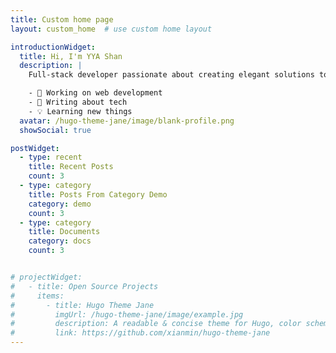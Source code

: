 ```yaml
---
title: Custom home page
layout: custom_home  # use custom home layout

introductionWidget:
  title: Hi, I'm YYA Shan
  description: |
    Full-stack developer passionate about creating elegant solutions to complex problems.

    - 🚀 Working on web development
    - 📝 Writing about tech
    - 💡 Learning new things
  avatar: /hugo-theme-jane/image/blank-profile.png
  showSocial: true

postWidget:
  - type: recent
    title: Recent Posts
    count: 3
  - type: category
    title: Posts From Category Demo
    category: demo
    count: 3
  - type: category
    title: Documents
    category: docs
    count: 3


# projectWidget:
#   - title: Open Source Projects
#     items:
#       - title: Hugo Theme Jane
#         imgUrl: /hugo-theme-jane/image/example.jpg
#         description: A readable & concise theme for Hugo, color schemes to choose, easy to personalize. Working well since 2018.
#         link: https://github.com/xianmin/hugo-theme-jane
---
```

